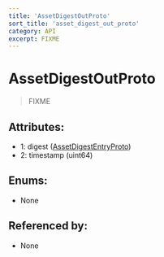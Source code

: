 ```yaml
---
title: 'AssetDigestOutProto'
sort_title: 'asset_digest_out_proto'
category: API
excerpt: FIXME
---
```


# AssetDigestOutProto

> FIXME

## Attributes:

- 1: digest ([AssetDigestEntryProto](../AssetDigestEntryProto/)) 
- 2: timestamp (uint64)

## Enums:

- None

## Referenced by:

- None
